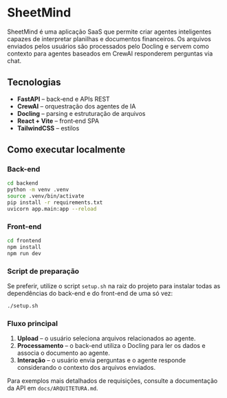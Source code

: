 # SheetMind

SheetMind é uma aplicação SaaS que permite criar agentes inteligentes capazes de interpretar planilhas e documentos financeiros. Os arquivos enviados pelos usuários são processados pelo Docling e servem como contexto para agentes baseados em CrewAI responderem perguntas via chat.

## Tecnologias

- **FastAPI** – back‑end e APIs REST
- **CrewAI** – orquestração dos agentes de IA
- **Docling** – parsing e estruturação de arquivos
- **React + Vite** – front‑end SPA
- **TailwindCSS** – estilos

## Como executar localmente

### Back-end

```bash
cd backend
python -m venv .venv
source .venv/bin/activate
pip install -r requirements.txt
uvicorn app.main:app --reload
```

### Front-end

```bash
cd frontend
npm install
npm run dev
```

### Script de preparação

Se preferir, utilize o script `setup.sh` na raiz do projeto para instalar todas
as dependências do back-end e do front-end de uma só vez:

```bash
./setup.sh
```

### Fluxo principal

1. **Upload** – o usuário seleciona arquivos relacionados ao agente.
2. **Processamento** – o back-end utiliza o Docling para ler os dados e associa o documento ao agente.
3. **Interação** – o usuário envia perguntas e o agente responde considerando o contexto dos arquivos enviados.

Para exemplos mais detalhados de requisições, consulte a documentação da API em `docs/ARQUITETURA.md`.
